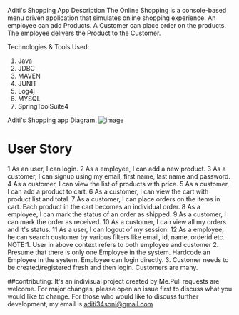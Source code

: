 Aditi's Shopping App
Description
The Online Shopping is a console-based menu driven application that simulates online shopping experience. An employee can add Products. A Customer can place order on the products. The employee delivers the Product to the Customer.

Technologies & Tools Used:
1. Java
2. JDBC
3. MAVEN
4. JUNIT
5. Log4j
6. MYSQL
7. SpringToolSuite4

Aditi's Shopping app Diagram. 
![image](https://user-images.githubusercontent.com/104248629/202905336-b4e5b2eb-317c-43ab-aa2d-b19bdefd4736.png)


#	User Story
1	As an user, I can login.
2	As a employee, I can add a new product.
3	As a customer, I can signup using my email, first name, last name and password.
4	As a customer, I can view the list of products with price.
5	As a customer, I can add a product to cart.
6	As a customer, I can view the cart with product list and total.
7	As a customer, I can place orders on the items in cart. Each product in the cart becomes an individual order.
8	As a employee, I can mark the status of an order as shipped.
9	As a customer, I can mark the order as received.
10	As a customer, I can view all my orders and it's status.
11	As a user, I can logout of my session.
12	As a employee, he can search customer by various filters like email, id, name, orderid etc.
NOTE:1. User in above context refers to both employee and customer 2. Presume that there is only one Employee in the system. Hardcode an Employee in the system. Employee can login directly. 3. Customer needs to be created/registered fresh and then login. Customers are many.

##contributing:
It's an indivisual project created by Me.Pull requests are welcome. For major changes, please open an issue first to discuss what you would like to change. For those who would like to discuss further development, my email is aditi34soni@gmail.com
